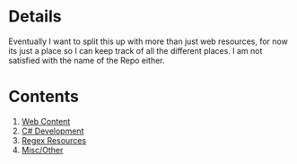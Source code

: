 # Details
Eventually I want to split this up with more than just web resources, for now its just a place so I can keep track of all the different places. I am not satisfied with the name of the Repo either.

# Contents
1. [Web Content](web.md)
2. [C# Development](csharp.md)
3. [Regex Resources](regex.md)
4. [Misc/Other](other.md)